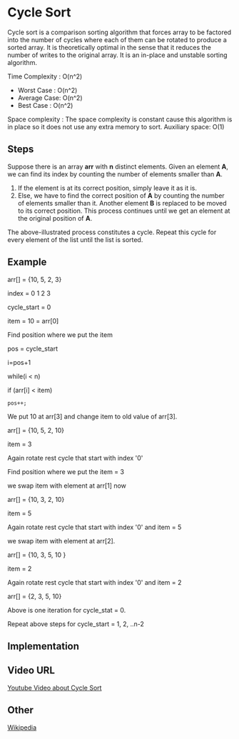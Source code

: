 # Cycle Sort

Cycle sort is a comparison sorting algorithm that forces array to be factored into the number of cycles where each of them can be rotated to produce a sorted array. It is theoretically optimal in the sense that it reduces the number of writes to the original array.
It is an in-place and unstable sorting algorithm.

Time Complexity : O(n^2) 
- Worst Case : O(n^2) 
- Average Case: O(n^2) 
- Best Case : O(n^2)

Space complexity :
The space complexity is constant cause this algorithm is in place so it does not use any extra memory to sort.
Auxiliary space: O(1)

## Steps

Suppose there is an array **arr** with **n** distinct elements. Given an element **A**, we can find its index by counting the number of elements smaller than **A**.

1. If the element is at its correct position, simply leave it as it is.
2. Else, we have to find the correct position of **A** by counting the number of elements smaller than it. Another element **B** is replaced to be moved to its correct position. This process continues until we get an element at the original position of **A**.

The above-illustrated process constitutes a cycle. Repeat this cycle for every element of the list until the list is sorted.

## Example

arr[] = {10, 5, 2, 3}

 index =  0   1   2   3

cycle_start = 0 

item = 10 = arr[0]

Find position where we put the item  

pos = cycle_start

i=pos+1

while(i < n)

if (arr[i] < item) 

    pos++;

We put 10 at arr[3] and change item to 
old value of arr[3].

arr[] = {10, 5, 2, 10} 

item = 3 

Again rotate rest cycle that start with index '0' 

Find position where we put the item = 3 

we swap item with element at arr[1] now 

arr[] = {10, 3, 2, 10} 

item = 5

Again rotate rest cycle that start with index '0' and item = 5 

we swap item with element at arr[2].

arr[] = {10, 3, 5, 10 } 

item = 2

Again rotate rest cycle that start with index '0' and item = 2

arr[] = {2, 3,  5, 10}  

Above is one iteration for cycle_stat = 0.

Repeat above steps for cycle_start = 1, 2, ..n-2

## Implementation

## Video URL

[Youtube Video about Cycle Sort](https://youtu.be/gZNOM_yMdSQ)

## Other

[Wikipedia](https://en.wikipedia.org/wiki/Cycle_sort)